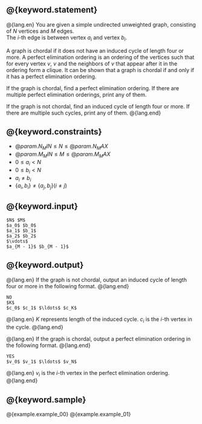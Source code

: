 ## @{keyword.statement}

@{lang.en}
You are given a simple undirected unweighted graph, consisting of $N$ vertices and $M$ edges.  
The $i$-th edge is between vertex $a_i$ and vertex $b_i$.

A graph is chordal if it does not have an induced cycle of length four or more.
A perfect elimination ordering is an ordering of the vertices such that for every vertex $v$, $v$ and the neighbors of $v$ that appear after it in the ordering form a clique.
It can be shown that a graph is chordal if and only if it has a perfect elimination ordering.

If the graph is chordal, find a perfect elimination ordering. If there are multiple perfect elimination orderings, print any of them.

If the graph is not chordal, find an induced cycle of length four or more. If there are multiple such cycles, print any of them.
@{lang.end}

## @{keyword.constraints}

- $@{param.N_MIN} \leq N \leq @{param.N_MAX}$
- $@{param.M_MIN} \leq M \leq @{param.M_MAX}$
- $0 \leq a_i \lt N$
- $0 \leq b_i \lt N$
- $a_i \neq b_i$
- $\lbrace a_i, b_i \rbrace \neq \lbrace a_j, b_j \rbrace (i \neq j)$


## @{keyword.input}

```
$N$ $M$
$a_0$ $b_0$
$a_1$ $b_1$
$a_2$ $b_2$
$\vdots$
$a_{M - 1}$ $b_{M - 1}$
```

## @{keyword.output}

@{lang.en}
If the graph is not chordal, output an induced cycle of length four or more in the following format.
@{lang.end}
```
NO
$K$
$c_0$ $c_1$ $\ldots$ $c_K$
```
@{lang.en}
$K$ represents length of the induced cycle.
$c_i$ is the $i$-th vertex in the cycle.
@{lang.end}

@{lang.en}
If the graph is chordal, output a perfect elimination ordering in the following format.
@{lang.end}
```
YES
$v_0$ $v_1$ $\ldots$ $v_N$
```
@{lang.en}
$v_i$ is the $i$-th vertex in the perfect elimination ordering.
@{lang.end}

## @{keyword.sample}

@{example.example_00}
@{example.example_01}
